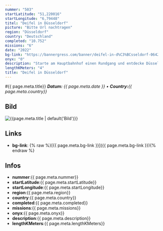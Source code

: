 ```yaml
---
nummer: "503"
startLatitude: "51,220016"
startLongitude: "6,79448"
titel: "Deifel in Düsseldorf"
picture: "Bitte Url nachtragen"
region: "Düsseldorf"
country: "Deutschland"
completed: "10.752"
missions: "6"
date: "2022"
bg-link: "https://bannergress.com/banner/deifel-in-d%C3%BCsseldorf-0642"
onyx: "0"
description: "Starte am Hauptbahnhof einen Rundgang und entdecke Düsseldorf. Auf deinem Abenteuer entdeckst du Sehenswürdigkeiten und historische Orte. Die Runde endet wieder am Hauptbahnhof"
lengthKMeters: "4"
title: "Deifel in Düsseldorf"
---
```


#{{ page.meta.title}}
_**Datum:** {{ page.meta.date }} • **Country:**{{ page.meta.country}}_

## Bild
![{{page.meta.title | default('Bild')}}]({{page.meta.picture}})

## Links
- **bg-link**: {% raw %}[{{ page.meta.bg-link }}]({{ page.meta.bg-link }}){% endraw %}

## Infos
- **nummer**:{{ page.meta.nummer}}
- **startLatitude**:{{ page.meta.startLatitude}}
- **startLongitude**:{{ page.meta.startLongitude}}
- **region**:{{ page.meta.region}}
- **country**:{{ page.meta.country}}
- **completed**:{{ page.meta.completed}}
- **missions**:{{ page.meta.missions}}
- **onyx**:{{ page.meta.onyx}}
- **description**:{{ page.meta.description}}
- **lengthKMeters**:{{ page.meta.lengthKMeters}}


